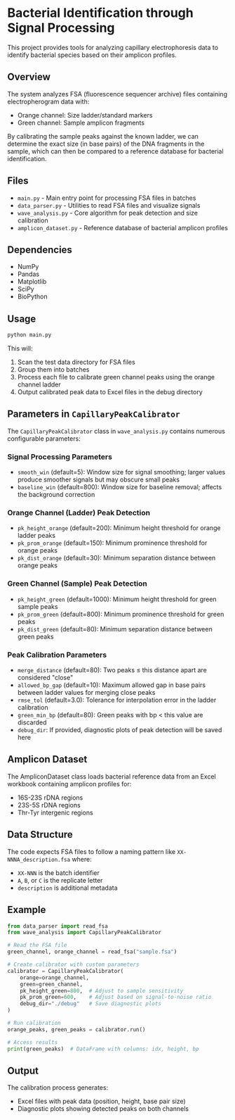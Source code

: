 # Bacterial Identification through Signal Processing

This project provides tools for analyzing capillary electrophoresis data to identify bacterial species based on their amplicon profiles.

## Overview

The system analyzes FSA (fluorescence sequencer archive) files containing electropherogram data with:

- Orange channel: Size ladder/standard markers
- Green channel: Sample amplicon fragments

By calibrating the sample peaks against the known ladder, we can determine the exact size (in base pairs) of the DNA fragments in the sample, which can then be compared to a reference database for bacterial identification.

## Files

- `main.py` - Main entry point for processing FSA files in batches
- `data_parser.py` - Utilities to read FSA files and visualize signals
- `wave_analysis.py` - Core algorithm for peak detection and size calibration
- `amplicon_dataset.py` - Reference database of bacterial amplicon profiles

## Dependencies

- NumPy
- Pandas
- Matplotlib
- SciPy
- BioPython

## Usage

```python
python main.py
```

This will:

1. Scan the test data directory for FSA files
2. Group them into batches
3. Process each file to calibrate green channel peaks using the orange channel ladder
4. Output calibrated peak data to Excel files in the debug directory

## Parameters in `CapillaryPeakCalibrator`

The `CapillaryPeakCalibrator` class in `wave_analysis.py` contains numerous configurable parameters:

### Signal Processing Parameters

- `smooth_win` (default=5): Window size for signal smoothing; larger values produce smoother signals but may obscure small peaks
- `baseline_win` (default=800): Window size for baseline removal; affects the background correction

### Orange Channel (Ladder) Peak Detection

- `pk_height_orange` (default=200): Minimum height threshold for orange ladder peaks
- `pk_prom_orange` (default=150): Minimum prominence threshold for orange peaks
- `pk_dist_orange` (default=30): Minimum separation distance between orange peaks

### Green Channel (Sample) Peak Detection

- `pk_height_green` (default=1000): Minimum height threshold for green sample peaks
- `pk_prom_green` (default=800): Minimum prominence threshold for green peaks
- `pk_dist_green` (default=80): Minimum separation distance between green peaks

### Peak Calibration Parameters

- `merge_distance` (default=80): Two peaks ≤ this distance apart are considered "close"
- `allowed_bp_gap` (default=10): Maximum allowed gap in base pairs between ladder values for merging close peaks
- `rmse_tol` (default=3.0): Tolerance for interpolation error in the ladder calibration
- `green_min_bp` (default=80): Green peaks with bp < this value are discarded
- `debug_dir`: If provided, diagnostic plots of peak detection will be saved here

## Amplicon Dataset

The AmpliconDataset class loads bacterial reference data from an Excel workbook containing amplicon profiles for:

- 16S-23S rDNA regions
- 23S-5S rDNA regions
- Thr-Tyr intergenic regions

## Data Structure

The code expects FSA files to follow a naming pattern like `XX-NNNA_description.fsa` where:

- `XX-NNN` is the batch identifier
- `A`, `B`, or `C` is the replicate letter
- `description` is additional metadata

## Example

```python
from data_parser import read_fsa
from wave_analysis import CapillaryPeakCalibrator

# Read the FSA file
green_channel, orange_channel = read_fsa("sample.fsa")

# Create calibrator with custom parameters 
calibrator = CapillaryPeakCalibrator(
    orange=orange_channel, 
    green=green_channel,
    pk_height_green=800,  # Adjust to sample sensitivity
    pk_prom_green=600,    # Adjust based on signal-to-noise ratio
    debug_dir="./debug"   # Save diagnostic plots
)

# Run calibration
orange_peaks, green_peaks = calibrator.run()

# Access results
print(green_peaks)  # DataFrame with columns: idx, height, bp
```

## Output

The calibration process generates:

- Excel files with peak data (position, height, base pair size)
- Diagnostic plots showing detected peaks on both channels
